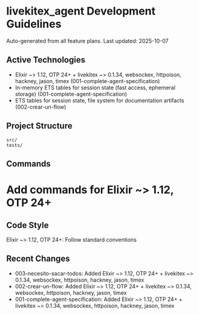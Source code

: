 # livekitex_agent Development Guidelines

Auto-generated from all feature plans. Last updated: 2025-10-07

## Active Technologies
- Elixir ~> 1.12, OTP 24+ + livekitex ~> 0.1.34, websockex, httpoison, hackney, jason, timex (001-complete-agent-specification)
- In-memory ETS tables for session state (fast access, ephemeral storage) (001-complete-agent-specification)
- ETS tables for session state, file system for documentation artifacts (002-crear-un-flow)

## Project Structure
```
src/
tests/
```

## Commands
# Add commands for Elixir ~> 1.12, OTP 24+

## Code Style
Elixir ~> 1.12, OTP 24+: Follow standard conventions

## Recent Changes
- 003-necesito-sacar-todos: Added Elixir ~> 1.12, OTP 24+ + livekitex ~> 0.1.34, websockex, httpoison, hackney, jason, timex
- 002-crear-un-flow: Added Elixir ~> 1.12, OTP 24+ + livekitex ~> 0.1.34, websockex, httpoison, hackney, jason, timex
- 001-complete-agent-specification: Added Elixir ~> 1.12, OTP 24+ + livekitex ~> 0.1.34, websockex, httpoison, hackney, jason, timex

<!-- MANUAL ADDITIONS START -->
<!-- MANUAL ADDITIONS END -->
